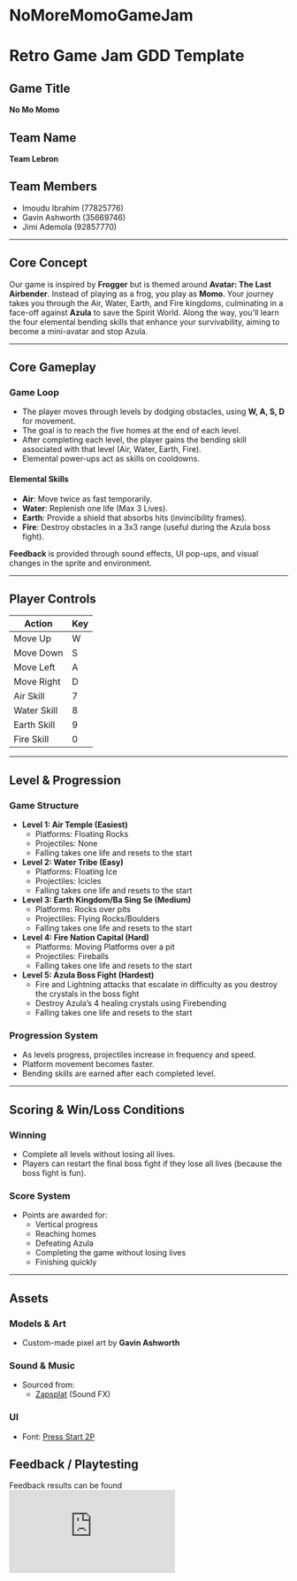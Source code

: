 # NoMoreMomoGameJam
 
# Retro Game Jam GDD Template

## Game Title
**No Mo Momo**

## Team Name
**Team Lebron**

## Team Members
- Imoudu Ibrahim (77825776)
- Gavin Ashworth (35669746)
- Jimi Ademola (92857770)

---

## Core Concept
Our game is inspired by **Frogger** but is themed around **Avatar: The Last Airbender**. Instead of playing as a frog, you play as **Momo**. Your journey takes you through the Air, Water, Earth, and Fire kingdoms, culminating in a face-off against **Azula** to save the Spirit World. Along the way, you'll learn the four elemental bending skills that enhance your survivability, aiming to become a mini-avatar and stop Azula.

---

## Core Gameplay

### Game Loop
- The player moves through levels by dodging obstacles, using **W, A, S, D** for movement.
- The goal is to reach the five homes at the end of each level.
- After completing each level, the player gains the bending skill associated with that level (Air, Water, Earth, Fire).
- Elemental power-ups act as skills on cooldowns.

#### Elemental Skills
- **Air**: Move twice as fast temporarily.
- **Water**: Replenish one life (Max 3 Lives).
- **Earth**: Provide a shield that absorbs hits (invincibility frames).
- **Fire**: Destroy obstacles in a 3x3 range (useful during the Azula boss fight).

**Feedback** is provided through sound effects, UI pop-ups, and visual changes in the sprite and environment.

---

## Player Controls

| Action         | Key    |
|-----------------|--------|
| Move Up         | W      |
| Move Down       | S      |
| Move Left       | A      |
| Move Right      | D      |
| Air Skill       | 7      |
| Water Skill     | 8      |
| Earth Skill     | 9      |
| Fire Skill      | 0      |

---

## Level & Progression

### Game Structure
- **Level 1: Air Temple (Easiest)**  
  - Platforms: Floating Rocks
  - Projectiles: None
  - Falling takes one life and resets to the start
- **Level 2: Water Tribe (Easy)**
  - Platforms: Floating Ice
  - Projectiles: Icicles
  - Falling takes one life and resets to the start
- **Level 3: Earth Kingdom/Ba Sing Se (Medium)**
  - Platforms: Rocks over pits
  - Projectiles: Flying Rocks/Boulders
  - Falling takes one life and resets to the start
- **Level 4: Fire Nation Capital (Hard)**
  - Platforms: Moving Platforms over a pit
  - Projectiles: Fireballs
  - Falling takes one life and resets to the start
- **Level 5: Azula Boss Fight (Hardest)**
  - Fire and Lightning attacks that escalate in difficulty as you destroy the crystals in the boss fight
  - Destroy Azula’s 4 healing crystals using Firebending
  - Falling takes one life and resets to the start

### Progression System
- As levels progress, projectiles increase in frequency and speed.
- Platform movement becomes faster.
- Bending skills are earned after each completed level.

---

## Scoring & Win/Loss Conditions

### Winning
- Complete all levels without losing all lives.
- Players can restart the final boss fight if they lose all lives (because the boss fight is fun).

### Score System
- Points are awarded for:
  - Vertical progress
  - Reaching homes
  - Defeating Azula
  - Completing the game without losing lives
  - Finishing quickly


---

## Assets

### Models & Art
- Custom-made pixel art by **Gavin Ashworth**

### Sound & Music
- Sourced from:
  - [Zapsplat](https://www.zapsplat.com/) (Sound FX)


### UI
- Font: [Press Start 2P](https://www.fontspace.com/press-start-2p-font-f11591)

## Feedback / Playtesting
Feedback results can be found ![here](https://github.com/GavinAshworth/NoMoMomoGameJam/blob/main/FEEDBACK.md)
